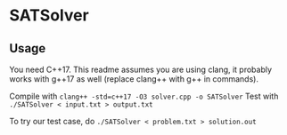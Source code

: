 # SATSolver

## Usage
You need C++17. This readme assumes you are using clang, it probably works with g++17 as well (replace clang++ with g++ in commands).

Compile with `clang++ -std=c++17 -O3 solver.cpp -o SATSolver`
Test with `./SATSolver < input.txt > output.txt`

To try our test case, do `./SATSolver < problem.txt > solution.out`


